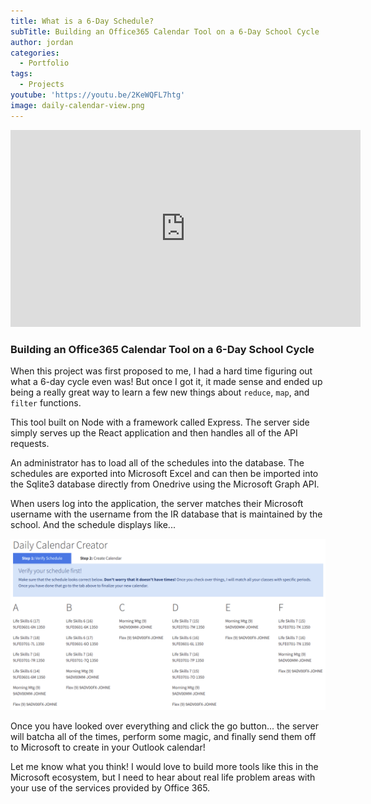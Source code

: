 ```yaml
---
title: What is a 6-Day Schedule?
subTitle: Building an Office365 Calendar Tool on a 6-Day School Cycle
author: jordan
categories:
  - Portfolio
tags:
  - Projects
youtube: 'https://youtu.be/2KeWQFL7htg'
image: daily-calendar-view.png
---
```


<iframe width="560" height="315" src="https://www.youtube.com/embed/2KeWQFL7htg" frameborder="0" allow="accelerometer; autoplay; encrypted-media; gyroscope; picture-in-picture" allowfullscreen></iframe>

### Building an Office365 Calendar Tool on a 6-Day School Cycle

When this project was first proposed to me, I had a hard time figuring out what a 6-day cycle even was! But once I got it, it made sense and ended up being a really great way to learn a few new things about `reduce`, `map`, and `filter` functions.

This tool built on Node with a framework called Express. The server side simply serves up the React application and then handles all of the API requests.

An administrator has to load all of the schedules into the database. The schedules are exported into Microsoft Excel and can then be imported into the Sqlite3 database directly from Onedrive using the Microsoft Graph API.

When users log into the application, the server matches their Microsoft username with the username from the IR database that is maintained by the school. And the schedule displays like...

![Daily Calendar View](./daily-calendar-view.png)

Once you have looked over everything and click the go button... the server will batcha all of the times, perform some magic, and finally send them off to Microsoft to create in your Outlook calendar!

Let me know what you think! I would love to build more tools like this in the Microsoft ecosystem, but I need to hear about real life problem areas with your use of the services provided by Office 365.
